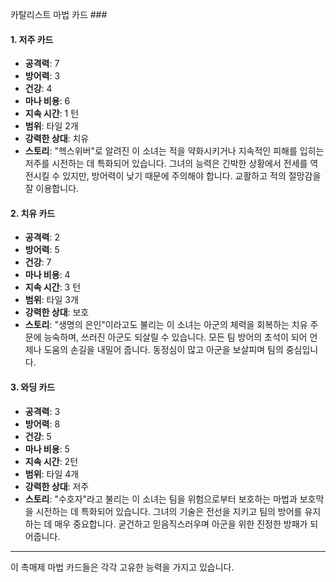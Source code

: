 카탈리스트 마법 카드 ###

#### 1. 저주 카드

- **공격력**: 7
- **방어력**: 3
- **건강**: 4
- **마나 비용**: 6
- **지속 시간**: 1 턴
- **범위**: 타일 2개
- **강력한 상대**: 치유
- **스토리**: "헥스위버"로 알려진 이 소녀는 적을 약화시키거나 지속적인 피해를 입히는 저주를 시전하는 데 특화되어 있습니다. 그녀의 능력은 긴박한 상황에서 전세를 역전시킬 수 있지만, 방어력이 낮기 때문에 주의해야 합니다. 교활하고 적의 절망감을 잘 이용합니다.

#### 2. 치유 카드

- **공격력**: 2
- **방어력**: 5
- **건강**: 7
- **마나 비용**: 4
- **지속 시간**: 3 턴
- **범위**: 타일 3개
- **강력한 상대**: 보호
- **스토리**: "생명의 은인"이라고도 불리는 이 소녀는 아군의 체력을 회복하는 치유 주문에 능숙하며, 쓰러진 아군도 되살릴 수 있습니다. 모든 팀 방어의 초석이 되어 언제나 도움의 손길을 내밀어 줍니다. 동정심이 많고 아군을 보살피며 팀의 중심입니다.

#### 3. 와딩 카드

- **공격력**: 3
- **방어력**: 8
- **건강**: 5
- **마나 비용**: 5
- **지속 시간**: 2턴
- **범위**: 타일 4개
- **강력한 상대**: 저주
- **스토리**: "수호자"라고 불리는 이 소녀는 팀을 위험으로부터 보호하는 마법과 보호막을 시전하는 데 특화되어 있습니다. 그녀의 기술은 전선을 지키고 팀의 방어를 유지하는 데 매우 중요합니다. 굳건하고 믿음직스러우며 아군을 위한 진정한 방패가 되어줍니다.

---

이 촉매제 마법 카드들은 각각 고유한 능력을 가지고 있습니다.